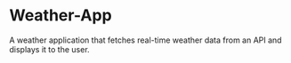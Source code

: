 # Weather-App
A weather application that fetches real-time weather data from an API and displays it to the user.
